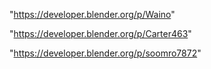 "https://developer.blender.org/p/Waino"

"https://developer.blender.org/p/Carter463"

 
"https://developer.blender.org/p/soomro7872"


 
